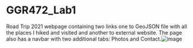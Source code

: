 # GGR472_Lab1

Road Trip 2021 webpage containing two links one to GeoJSON file with all the places I hiked and visited and another to external website. The page also has a navbar with two additional tabs: Photos and Contact.![image](https://user-images.githubusercontent.com/122659598/215361103-fd065828-a381-4dfe-b525-de024607d799.png)
